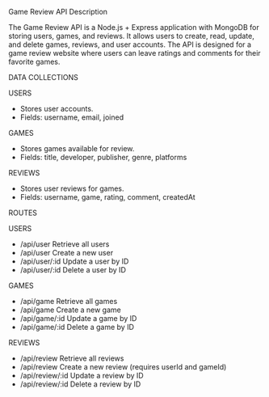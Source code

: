 Game Review API
Description

The Game Review API is a Node.js + Express application with MongoDB for storing users, games, and reviews.
It allows users to create, read, update, and delete games, reviews, and user accounts. The API is designed for a game review website where users can leave ratings and comments for their favorite games.

DATA COLLECTIONS

USERS
- Stores user accounts.
- Fields: username, email, joined

GAMES
- Stores games available for review.
- Fields: title, developer, publisher, genre, platforms

REVIEWS
- Stores user reviews for games.
- Fields: username, game, rating, comment, createdAt

ROUTES

USERS
- /api/user	    Retrieve all users
- /api/user		Create a new user
- /api/user/:id	Update a user by ID
- /api/user/:id   Delete a user by ID

GAMES
- /api/game	    Retrieve all games
- /api/game		Create a new game
- /api/game/:id	Update a game by ID
- /api/game/:id	Delete a game by ID

REVIEWS
- /api/review	        Retrieve all reviews
- /api/review		    Create a new review (requires userId and gameId)
- /api/review/:id		Update a review by ID
- /api/review/:id		Delete a review by ID
